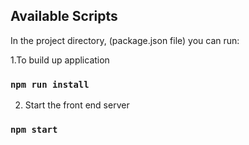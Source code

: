

## Available Scripts

In the project directory, (package.json file) you can run:

1.To build up application
### `npm run install`


2. Start the front end server
### `npm start`






